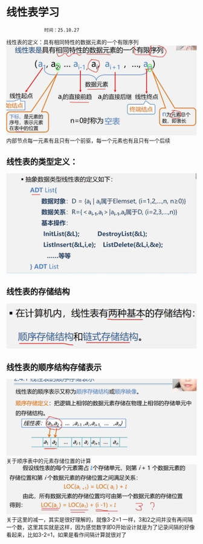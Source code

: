 # 线性表学习
                  时间：25.10.27
                  

线性表的定义：具有相同特性的数据元素的一个有限序列
![alt text](image.png)
内部节点每一元素有且只有一个前驱，每一个元素也有且只有一个后续

## 线性表的类型定义：
![alt text](image-1.png)
## 线性表的存储结构
![alt text](image-2.png)
## 线性表的顺序结构存储表示
![alt text](image-3.png)
关于顺序表中的元素存储位置的计算
![alt text](image-4.png)
关于这里的减一，其实是很好理解的，就像3-2=1 一样，3和2之间并没有再间隔一个数，这里其实就是这样，因为感觉数字即0开始设计就是为了记录间隔的好像看起来，比如3-2=1，如果是看作间隔计算就很对了





